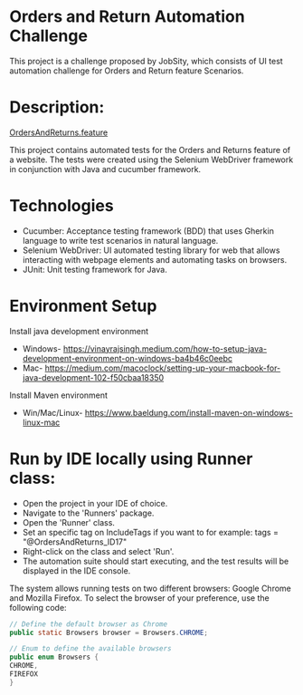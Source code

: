 # Orders and Return Automation Challenge
This project is a challenge proposed by JobSity, which consists of  UI test automation challenge for Orders and Return feature Scenarios.

# Description:

[OrdersAndReturns.feature](https://github.com/MiltonDenysDesafios/OrdersAndReturnsAutomationTests/tree/master/src/test/java/features)

This project contains automated tests for the Orders and Returns feature of a website. The tests were created using the Selenium WebDriver framework in conjunction with Java and cucumber framework.


# Technologies

- Cucumber: Acceptance testing framework (BDD) that uses Gherkin language to write test scenarios in natural language.
- Selenium WebDriver: UI automated testing library for web that allows interacting with webpage elements and automating tasks on browsers.
- JUnit: Unit testing framework for Java.

# Environment Setup

Install java development environment
- Windows- https://vinayrajsingh.medium.com/how-to-setup-java-development-environment-on-windows-ba4b46c0eebc
- Mac- https://medium.com/macoclock/setting-up-your-macbook-for-java-development-102-f50cbaa18350

Install Maven environment
- Win/Mac/Linux- https://www.baeldung.com/install-maven-on-windows-linux-mac

# Run by IDE locally using Runner class:

- Open the project in your IDE of choice.
 - Navigate to the 'Runners' package.
 - Open the 'Runner' class.
 - Set an specific tag on IncludeTags if you want to for example:   tags = "@OrdersAndReturns_ID17"
 - Right-click on the class and select 'Run'.
 - The automation suite should start executing, and the test results will be displayed in the IDE console.

The system allows running tests on two different browsers: Google Chrome and Mozilla Firefox. To select the browser of your preference, use the following code:

```java
// Define the default browser as Chrome
public static Browsers browser = Browsers.CHROME;

// Enum to define the available browsers
public enum Browsers {
CHROME,
FIREFOX
}

